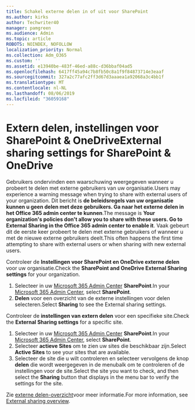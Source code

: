 ```yaml
---
title: Schakel externe delen in of uit voor SharePoint
ms.author: kirks
author: Techwriter40
manager: pamgreen
ms.audience: Admin
ms.topic: article
ROBOTS: NOINDEX, NOFOLLOW
localization_priority: Normal
ms.collection: Adm_O365
ms.custom: ''
ms.assetid: e13940be-483f-46ed-a88c-d36bbaf04ad5
ms.openlocfilehash: 6417ff45a94c7b8fb50c8a1f9f84873714e3eaaf
ms.sourcegitcommit: 327a2c77afc2ff3d67d3aaaea1a92068a3c4bb1f
ms.translationtype: MT
ms.contentlocale: nl-NL
ms.lasthandoff: 08/06/2019
ms.locfileid: "36059168"
---
```

# <a name="external-sharing-settings-for-sharepoint--onedrive"></a><span data-ttu-id="efc93-102">Extern delen, instellingen voor SharePoint & OneDrive</span><span class="sxs-lookup"><span data-stu-id="efc93-102">External sharing settings for SharePoint & OneDrive</span></span>

<span data-ttu-id="efc93-103">Gebruikers ondervinden een waarschuwing weergegeven wanneer u probeert te delen met externe gebruikers van uw organisatie.</span><span class="sxs-lookup"><span data-stu-id="efc93-103">Users may experience a warning message when trying to share with external users of your organization.</span></span> <span data-ttu-id="efc93-104">Dit bericht is **de beleidsregels van uw organisatie kunnen u geen delen met deze gebruikers. Ga naar het externe delen in het Office 365 admin center te kunnen**.</span><span class="sxs-lookup"><span data-stu-id="efc93-104">The message is **Your organization's policies don't allow you to share with these users. Go to External Sharing in the Office 365 admin center to enable it**.</span></span> <span data-ttu-id="efc93-105">Vaak gebeurt dit de eerste keer probeert te delen met externe gebruikers of wanneer u met de nieuwe externe gebruikers deelt.</span><span class="sxs-lookup"><span data-stu-id="efc93-105">This often happens the first time attempting to share with external users or when sharing with new external users.</span></span>

<span data-ttu-id="efc93-106">Controleer de **Instellingen voor SharePoint en OneDrive externe delen** voor uw organisatie.</span><span class="sxs-lookup"><span data-stu-id="efc93-106">Check the **SharePoint and OneDrive External Sharing settings** for your organization.</span></span>

1. <span data-ttu-id="efc93-107">Selecteer in uw [Microsoft 365 Admin Center](https://admin.microsoft.com/AdminPortal/Home#/homepage">https://admin.microsoft.com/) **SharePoint**.</span><span class="sxs-lookup"><span data-stu-id="efc93-107">In your [Microsoft 365 Admin Center](https://admin.microsoft.com/AdminPortal/Home#/homepage">https://admin.microsoft.com/), select **SharePoint**.</span></span>
3. <span data-ttu-id="efc93-108">**Delen** voor een overzicht van de externe instellingen voor delen selecteren.</span><span class="sxs-lookup"><span data-stu-id="efc93-108">Select **Sharing** to see the External sharing settings.</span></span>

<span data-ttu-id="efc93-109">Controleer de **instellingen van extern delen** voor een specifieke site.</span><span class="sxs-lookup"><span data-stu-id="efc93-109">Check the **External Sharing settings** for a specific site.</span></span>

1. <span data-ttu-id="efc93-110">Selecteer in uw [Microsoft 365 Admin Center](https://admin.microsoft.com/AdminPortal/Home#/homepage">https://admin.microsoft.com/) **SharePoint**.</span><span class="sxs-lookup"><span data-stu-id="efc93-110">In your [Microsoft 365 Admin Center](https://admin.microsoft.com/AdminPortal/Home#/homepage">https://admin.microsoft.com/), select **SharePoint**.</span></span>
2. <span data-ttu-id="efc93-111">Selecteer **actieve Sites** om te zien uw sites die beschikbaar zijn.</span><span class="sxs-lookup"><span data-stu-id="efc93-111">Select **Active Sites** to see your sites that are available.</span></span>
3. <span data-ttu-id="efc93-112">Selecteer de site die u wilt controleren en selecteer vervolgens de knop **delen** die wordt weergegeven in de menubalk om te controleren of de instellingen voor de site.</span><span class="sxs-lookup"><span data-stu-id="efc93-112">Select the site you want to check, and then select the **Sharing** button that displays in the menu bar to verify the settings for the site.</span></span>

<span data-ttu-id="efc93-113">Zie [externe delen-overzicht](https://docs.microsoft.com/sharepoint/external-sharing-overview)voor meer informatie.</span><span class="sxs-lookup"><span data-stu-id="efc93-113">For more information, see [External sharing overview](https://docs.microsoft.com/sharepoint/external-sharing-overview).</span></span>